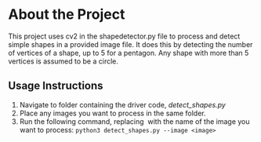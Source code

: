 # About the Project
This project uses cv2 in the shapedetector.py file to process and detect simple shapes in a provided image file. It does this by detecting the number of vertices of a shape, up to 5 for a pentagon. Any shape with more than 5 vertices is assumed to be a circle.

## Usage Instructions
1. Navigate to folder containing the driver code, *detect_shapes.py*
2. Place any images you want to process in the same folder.
3. Run the following command, replacing <image> with the name of the image you want to process:
    `python3 detect_shapes.py --image <image>`
